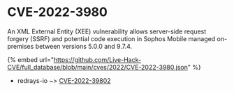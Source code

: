 # CVE-2022-3980

An XML External Entity (XEE) vulnerability allows server-side request forgery (SSRF) and potential code execution in Sophos Mobile managed on-premises between versions 5.0.0 and 9.7.4.

{% embed url="https://github.com/Live-Hack-CVE/full_database/blob/main/cves/2022/CVE-2022-3980.json" %}


* redrays-io ~> [CVE-2022-39802](https://www.alice-snow.ru/2022/database/cve-2022-3980/cve-2022-39802-redrays-io)